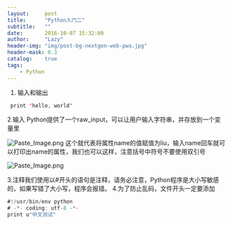 ```yaml
---
layout:     post
title:      "Python入门二"
subtitle:   ""
date:       2016-10-07 15:32:00
author:     "Lazy"
header-img: "img/post-bg-nextgen-web-pwa.jpg"
header-mask: 0.3
catalog:    true
tags:
    - Python
---
```






1. 输入和输出
```java
 print 'hello, world'
```

2.输入
   Python提供了一个raw_input，可以让用户输入字符串，并存放到一个变量里


![Paste_Image.png](http://upload-images.jianshu.io/upload_images/1205414-3acef04b5ca36d32.png?imageMogr2/auto-orient/strip%7CimageView2/2/w/1240)
这个就代表将属性name的值赋值为liu，输入name回车就可以打印出name的属性，我们也可以这样，注意括号中符号不要使用双引号

![Paste_Image.png](http://upload-images.jianshu.io/upload_images/1205414-427538d4afaef8c9.png?imageMogr2/auto-orient/strip%7CimageView2/2/w/1240)

3.注释我们使用以#开头的语句是注释，请务必注意，Python程序是大小写敏感的，如果写错了大小写，程序会报错。
4.为了防止乱码，文件开头一定要添加
```java
#!/usr/bin/env python
# -*- coding: utf-8 -*-
print u"中文测试"
```


 
